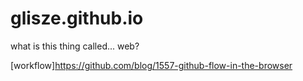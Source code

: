 glisze.github.io
================

what is this thing called...  web?


[workflow]https://github.com/blog/1557-github-flow-in-the-browser
